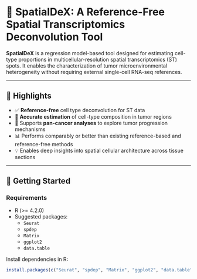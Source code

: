 
# 🧬 SpatialDeX: A Reference-Free Spatial Transcriptomics Deconvolution Tool

**SpatialDeX** is a regression model-based tool designed for estimating cell-type proportions in multicellular-resolution spatial transcriptomics (ST) spots. It enables the characterization of tumor microenvironmental heterogeneity without requiring external single-cell RNA-seq references.

---

## 📌 Highlights

- ✅ **Reference-free** cell type deconvolution for ST data  
- 🎯 **Accurate estimation** of cell-type composition in tumor regions  
- 🔬 Supports **pan-cancer analyses** to explore tumor progression mechanisms  
- 📊 Performs comparably or better than existing reference-based and reference-free methods  
- 💡 Enables deep insights into spatial cellular architecture across tissue sections  

---

## 🚀 Getting Started

### Requirements

- R (>= 4.2.0)
- Suggested packages:
  - `Seurat`
  - `spdep`
  - `Matrix`
  - `ggplot2`
  - `data.table`

Install dependencies in R:

```r
install.packages(c("Seurat", "spdep", "Matrix", "ggplot2", "data.table"))
